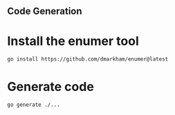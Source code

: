 
## Code Generation

# Install the enumer tool

```shell
go install https://github.com/dmarkham/enumer@latest
```

# Generate code
```shell
go generate ./...
```